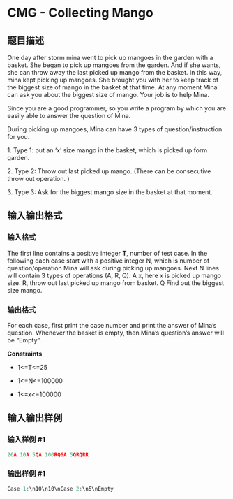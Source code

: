 # CMG - Collecting Mango

## 题目描述

One day after storm mina went to pick up mangoes in the garden with a basket. She began to pick up mangoes from the garden. And if she wants, she can throw away the last picked up mango from the basket. In this way, mina kept picking up mangoes. She brought you with her to keep track of the biggest size of mango in the basket at that time. At any moment Mina can ask you about the biggest size of mango. Your job is to help Mina.

Since you are a good programmer, so you write a program by which you are easily able to answer the question of Mina.

During picking up mangoes, Mina can have 3 types of question/instruction for you.

1\. Type 1: put an ‘x’ size mango in the basket, which is picked up form garden.

2\. Type 2: Throw out last picked up mango. (There can be consecutive throw out operation. )

3\. Type 3: Ask for the biggest mango size in the basket at that moment.

## 输入输出格式

### 输入格式

The first line contains a positive integer **T**, number of test case. In the following each case start with a positive integer N, which is number of question/operation Mina will ask during picking up mangoes. Next N lines will contain 3 types of operations (A, R, Q). A x, here x is picked up mango size. R, throw out last picked up mango from basket. Q Find out the biggest size mango.

### 输出格式

For each case, first print the case number and print the answer of Mina’s question. Whenever the basket is empty, then Mina’s question’s answer will be “Empty”.

**Constraints**

- 1<=T<=25

- 1<=N<=100000

- 1<=x<=100000

## 输入输出样例

### 输入样例 #1

```cpp
26A 10A 5QA 100RQ6A 5QRQRR
```


### 输出样例 #1

```cpp
Case 1:\n10\n10\nCase 2:\n5\nEmpty
```


